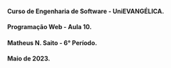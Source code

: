#### Curso de Engenharia de Software - UniEVANGÉLICA.
#### Programação Web - Aula 10.
#### Matheus N. Saito - 6° Período.
#### Maio de 2023.